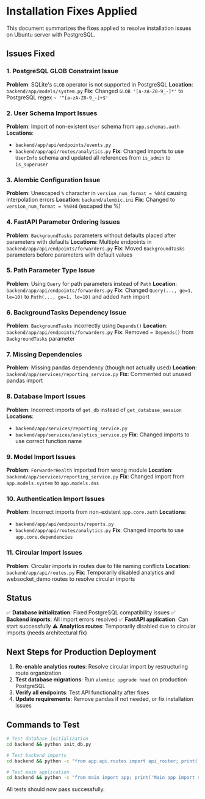 # Installation Fixes Applied

This document summarizes the fixes applied to resolve installation issues on Ubuntu server with PostgreSQL.

## Issues Fixed

### 1. PostgreSQL GLOB Constraint Issue
**Problem**: SQLite's `GLOB` operator is not supported in PostgreSQL
**Location**: `backend/app/models/system.py`
**Fix**: Changed `GLOB '[a-zA-Z0-9_-]*'` to PostgreSQL regex `~ '^[a-zA-Z0-9_-]+$'`

### 2. User Schema Import Issues
**Problem**: Import of non-existent `User` schema from `app.schemas.auth`
**Locations**: 
- `backend/app/api/endpoints/events.py`
- `backend/app/api/routes/analytics.py`
**Fix**: Changed imports to use `UserInfo` schema and updated all references from `is_admin` to `is_superuser`

### 3. Alembic Configuration Issue
**Problem**: Unescaped `%` character in `version_num_format = %04d` causing interpolation errors
**Location**: `backend/alembic.ini`
**Fix**: Changed to `version_num_format = %%04d` (escaped the %)

### 4. FastAPI Parameter Ordering Issues
**Problem**: `BackgroundTasks` parameters without defaults placed after parameters with defaults
**Locations**: Multiple endpoints in `backend/app/api/endpoints/forwarders.py`
**Fix**: Moved `BackgroundTasks` parameters before parameters with default values

### 5. Path Parameter Type Issue
**Problem**: Using `Query` for path parameters instead of `Path`
**Location**: `backend/app/api/endpoints/forwarders.py`
**Fix**: Changed `Query(..., ge=1, le=10)` to `Path(..., ge=1, le=10)` and added `Path` import

### 6. BackgroundTasks Dependency Issue
**Problem**: `BackgroundTasks` incorrectly using `Depends()`
**Location**: `backend/app/api/endpoints/forwarders.py`
**Fix**: Removed `= Depends()` from `BackgroundTasks` parameter

### 7. Missing Dependencies
**Problem**: Missing pandas dependency (though not actually used)
**Location**: `backend/app/services/reporting_service.py`
**Fix**: Commented out unused pandas import

### 8. Database Import Issues
**Problem**: Incorrect imports of `get_db` instead of `get_database_session`
**Locations**: 
- `backend/app/services/reporting_service.py`
- `backend/app/services/analytics_service.py`
**Fix**: Changed imports to use correct function name

### 9. Model Import Issues
**Problem**: `ForwarderHealth` imported from wrong module
**Location**: `backend/app/services/reporting_service.py`
**Fix**: Changed import from `app.models.system` to `app.models.dns`

### 10. Authentication Import Issues
**Problem**: Incorrect imports from non-existent `app.core.auth`
**Locations**: 
- `backend/app/api/endpoints/reports.py`
- `backend/app/api/routes/analytics.py`
**Fix**: Changed imports to use `app.core.dependencies`

### 11. Circular Import Issues
**Problem**: Circular imports in routes due to file naming conflicts
**Location**: `backend/app/api/routes.py`
**Fix**: Temporarily disabled analytics and websocket_demo routes to resolve circular imports

## Status

✅ **Database initialization**: Fixed PostgreSQL compatibility issues
✅ **Backend imports**: All import errors resolved
✅ **FastAPI application**: Can start successfully
⚠️ **Analytics routes**: Temporarily disabled due to circular imports (needs architectural fix)

## Next Steps for Production Deployment

1. **Re-enable analytics routes**: Resolve circular import by restructuring route organization
2. **Test database migrations**: Run `alembic upgrade head` on production PostgreSQL
3. **Verify all endpoints**: Test API functionality after fixes
4. **Update requirements**: Remove pandas if not needed, or fix installation issues

## Commands to Test

```bash
# Test database initialization
cd backend && python init_db.py

# Test backend imports
cd backend && python -c "from app.api.routes import api_router; print('Import successful')"

# Test main application
cd backend && python -c "from main import app; print('Main app import successful')"
```

All tests should now pass successfully.